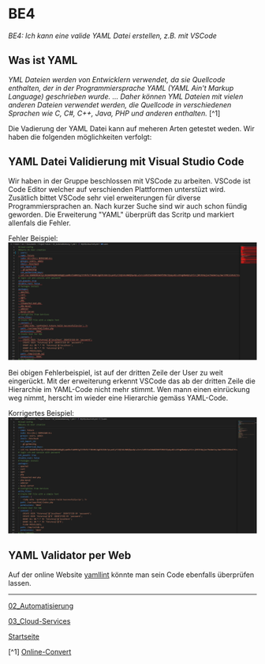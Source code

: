 # BE4
*BE4: Ich kann eine valide YAML Datei erstellen, z.B. mit VSCode*

## Was ist YAML

*YML Dateien werden von Entwicklern verwendet, da sie Quellcode enthalten, der in der Programmiersprache YAML (YAML Ain't Markup Language) geschrieben wurde. ... Daher können YML Dateien mit vielen anderen Dateien verwendet werden, die Quellcode in verschiedenen Sprachen wie C, C#, C++, Java, PHP und anderen enthalten.* [^1]

Die Vadierung der YAML Datei kann auf meheren Arten getestet weden.
Wir haben die folgenden möglichkeiten verfolgt:

## YAML Datei Validierung mit Visual Studio Code

Wir haben in der Gruppe beschlossen mit VSCode zu arbeiten. VSCode ist Code Editor welcher auf verschienden Plattformen unterstüzt wird.
Zusätlich bittet VSCode sehr viel erweiterungen für diverse Programmiersprachen an. Nach kurzer Suche sind wir auch schon fündig geworden.
Die Erweiterung "YAML" überprüft das Scritp und markiert allenfals die Fehler.

Fehler Beispiel:
![BE4_1](../00_Allgemein/images/02_Automatisierung/BE4/BE4_1.png)

Bei obigen Fehlerbeispiel, ist auf der dritten Zeile der User zu weit eingerückt. Mit der erweiterung erkennt VSCode das ab der dritten Zeile die Hierarchie im YAML-Code nicht mehr stimmt.
Wen mann einen einrückung weg nimmt, herscht im wieder eine Hierarchie gemäss YAML-Code.

Korrigertes Beispiel:
![BE4_1](../00_Allgemein/images/02_Automatisierung/BE4/BE4_2.png)

## YAML Validator per Web

Auf der online Website [yamllint](http://www.yamllint.com/) könnte man sein Code ebenfalls überprüfen lassen.

___

[02_Automatisierung](../02_Automatisierung)

[03_Cloud-Services](../03_Cloud-Services/)

[Startseite](https://github.com/ask-yo-girl-about-me/Project-Future)

[^1] [Online-Convert](https://www.online-convert.com/de/datei-format/yml)